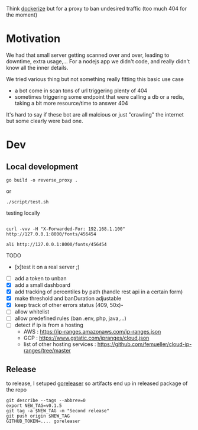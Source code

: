 

Think [dockerize](https://github.com/jwilder/dockerize) but for a proxy to ban undesired traffic (too much 404 for the moment)


# Motivation

We had that small server getting scanned over and over, leading to downtime, extra usage,... 
For a nodejs app we didn't code, and really didn't know all the inner details.

We tried various thing but not something really fitting this basic use case 
 - a bot come in scan tons of url triggering plenty of 404 
 - sometimes triggering some endpoint that were calling a db or a redis, taking a bit more resource/time to answer 404

It's hard to say if these bot are all malcious or just "crawling" the internet but some clearly were bad one.


# Dev

## Local development

```
go build -o reverse_proxy .
```

or 

```
./script/test.sh
```

testing locally


```

curl -vvv -H "X-Forwarded-For: 192.168.1.100" http://127.0.0.1:8000/fonts/456454 

ali http://127.0.0.1:8000/fonts/456454
```


TODO
  - [x]test it on a real server ;)
  - [ ] add a token to unban
  - [x] add a small dashboard
  - [x] add tracking of percentiles by path (handle rest api in a certain form)
  - [x] make threshold and banDuration adjustable
  - [x] keep track of other errors status (409, 50x)- 
  - [ ] allow whitelist
  - [ ] allow predefined rules (ban .env, php, java,...)
  - [ ] detect if ip is from a hosting
    - AWS : https://ip-ranges.amazonaws.com/ip-ranges.json
    - GCP : https://www.gstatic.com/ipranges/cloud.json
    - list of other hosting services : https://github.com/femueller/cloud-ip-ranges/tree/master


## Release

to release, I setuped [goreleaser](https://goreleaser.com/quick-start/) so artifacts end up in released package of the repo

```
git describe --tags --abbrev=0
export NEW_TAG=v0.1.5
git tag -a $NEW_TAG -m "Second release"
git push origin $NEW_TAG
GITHUB_TOKEN=.... goreleaser
```